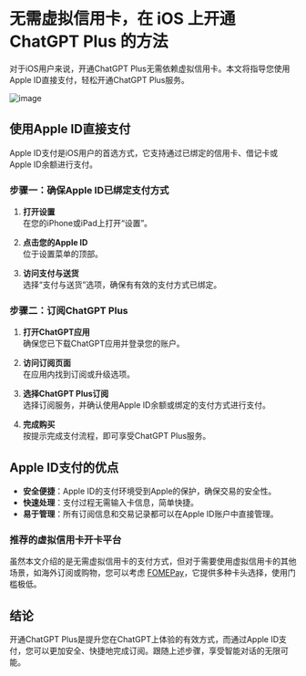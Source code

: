 # 无需虚拟信用卡，在 iOS 上开通 ChatGPT Plus 的方法

对于iOS用户来说，开通ChatGPT Plus无需依赖虚拟信用卡。本文将指导您使用Apple ID直接支付，轻松开通ChatGPT Plus服务。

![image](https://github.com/j12string0/ylxjh/assets/169865883/65b9d917-7f14-40e0-b19f-4f2475dfc827)

## 使用Apple ID直接支付

Apple ID支付是iOS用户的首选方式，它支持通过已绑定的信用卡、借记卡或Apple ID余额进行支付。

### 步骤一：确保Apple ID已绑定支付方式

1. **打开设置**  
   在您的iPhone或iPad上打开“设置”。

2. **点击您的Apple ID**  
   位于设置菜单的顶部。

3. **访问支付与送货**  
   选择“支付与送货”选项，确保有有效的支付方式已绑定。

### 步骤二：订阅ChatGPT Plus

1. **打开ChatGPT应用**  
   确保您已下载ChatGPT应用并登录您的账户。

2. **访问订阅页面**  
   在应用内找到订阅或升级选项。

3. **选择ChatGPT Plus订阅**  
   选择订阅服务，并确认使用Apple ID余额或绑定的支付方式进行支付。

4. **完成购买**  
   按提示完成支付流程，即可享受ChatGPT Plus服务。

## Apple ID支付的优点

- **安全便捷**：Apple ID的支付环境受到Apple的保护，确保交易的安全性。
- **快速处理**：支付过程无需输入卡信息，简单快捷。
- **易于管理**：所有订阅信息和交易记录都可以在Apple ID账户中直接管理。

### 推荐的虚拟信用卡开卡平台

虽然本文介绍的是无需虚拟信用卡的支付方式，但对于需要使用虚拟信用卡的其他场景，如海外订阅或购物，您可以考虑 [FOMEPay](https://gpt.fomepay.com/#/pages/login/index?d=Q3DD80)，它提供多种卡头选择，使用门槛极低。

## 结论

开通ChatGPT Plus是提升您在ChatGPT上体验的有效方式，而通过Apple ID支付，您可以更加安全、快捷地完成订阅。跟随上述步骤，享受智能对话的无限可能。
